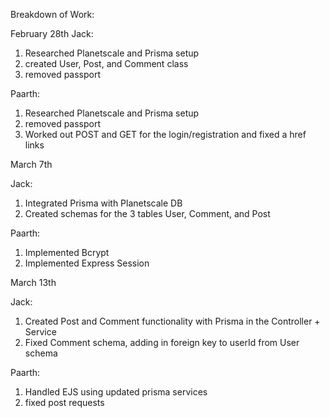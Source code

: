 Breakdown of Work:

February 28th Jack:

1.  Researched Planetscale and Prisma setup
2.  created User, Post, and Comment class
3.  removed passport

Paarth:

1.  Researched Planetscale and Prisma setup
2.  removed passport
3.  Worked out POST and GET for the login/registration and fixed a href links

March 7th

Jack:

1.  Integrated Prisma with Planetscale DB
2.  Created schemas for the 3 tables User, Comment, and Post

Paarth:

1.  Implemented Bcrypt
2.  Implemented Express Session

March 13th

Jack:

1.  Created Post and Comment functionality with Prisma in the Controller + Service
2.  Fixed Comment schema, adding in foreign key to userId from User schema

Paarth:

1.  Handled EJS using updated prisma services
2.  fixed post requests